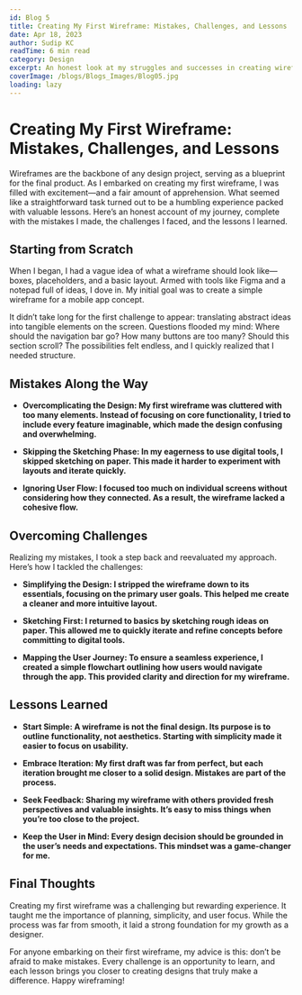 ```yaml
---
id: Blog 5
title: Creating My First Wireframe: Mistakes, Challenges, and Lessons
date: Apr 18, 2023
author: Sudip KC
readTime: 6 min read
category: Design
excerpt: An honest look at my struggles and successes in creating wireframes.
coverImage: /blogs/Blogs_Images/Blog05.jpg
loading: lazy
---
```


# Creating My First Wireframe: Mistakes, Challenges, and Lessons

Wireframes are the backbone of any design project, serving as a blueprint for the final product. As I embarked on creating my first wireframe, I was filled with excitement—and a fair amount of apprehension. What seemed like a straightforward task turned out to be a humbling experience packed with valuable lessons. Here’s an honest account of my journey, complete with the mistakes I made, the challenges I faced, and the lessons I learned.

## Starting from Scratch

When I began, I had a vague idea of what a wireframe should look like—boxes, placeholders, and a basic layout. Armed with tools like Figma and a notepad full of ideas, I dove in. My initial goal was to create a simple wireframe for a mobile app concept.

It didn’t take long for the first challenge to appear: translating abstract ideas into tangible elements on the screen. Questions flooded my mind: Where should the navigation bar go? How many buttons are too many? Should this section scroll? The possibilities felt endless, and I quickly realized that I needed structure.

## Mistakes Along the Way

- **Overcomplicating the Design: My first wireframe was cluttered with too many elements. Instead of focusing on core functionality, I tried to include every feature imaginable, which made the design confusing and overwhelming.**

- **Skipping the Sketching Phase: In my eagerness to use digital tools, I skipped sketching on paper. This made it harder to experiment with layouts and iterate quickly.**

- **Ignoring User Flow: I focused too much on individual screens without considering how they connected. As a result, the wireframe lacked a cohesive flow.**

## Overcoming Challenges

Realizing my mistakes, I took a step back and reevaluated my approach. Here’s how I tackled the challenges:

- **Simplifying the Design: I stripped the wireframe down to its essentials, focusing on the primary user goals. This helped me create a cleaner and more intuitive layout.**

- **Sketching First: I returned to basics by sketching rough ideas on paper. This allowed me to quickly iterate and refine concepts before committing to digital tools.**

- **Mapping the User Journey: To ensure a seamless experience, I created a simple flowchart outlining how users would navigate through the app. This provided clarity and direction for my wireframe.**

## Lessons Learned

- **Start Simple: A wireframe is not the final design. Its purpose is to outline functionality, not aesthetics. Starting with simplicity made it easier to focus on usability.**

- **Embrace Iteration: My first draft was far from perfect, but each iteration brought me closer to a solid design. Mistakes are part of the process.**

- **Seek Feedback: Sharing my wireframe with others provided fresh perspectives and valuable insights. It’s easy to miss things when you’re too close to the project.**

- **Keep the User in Mind: Every design decision should be grounded in the user’s needs and expectations. This mindset was a game-changer for me.**

## Final Thoughts

Creating my first wireframe was a challenging but rewarding experience. It taught me the importance of planning, simplicity, and user focus. While the process was far from smooth, it laid a strong foundation for my growth as a designer.

For anyone embarking on their first wireframe, my advice is this: don’t be afraid to make mistakes. Every challenge is an opportunity to learn, and each lesson brings you closer to creating designs that truly make a difference. Happy wireframing!
